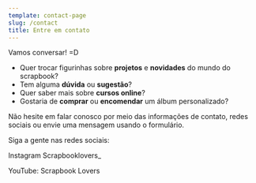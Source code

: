 ```yaml
---
template: contact-page
slug: /contact
title: Entre em contato
---
```

Vamos conversar! =D

* Quer trocar figurinhas sobre **projetos** e **novidades** do mundo do scrapbook? 
* Tem alguma **dúvida** ou **sugestão**?
* Quer saber mais sobre **cursos online**?
* Gostaria de **comprar** ou **encomendar** um álbum personalizado?

Não hesite em falar conosco por meio das informações de contato, redes sociais ou envie uma mensagem usando o formulário.

Siga a gente nas redes sociais:

Instagram Scrapbooklovers_ 

YouTube: Scrapbook Lovers